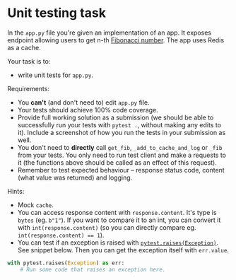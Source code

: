 # Unit testing task

In the `app.py` file you're given an implementation of an app. It exposes endpoint allowing users to get n-th [Fibonacci number](https://en.wikipedia.org/wiki/Fibonacci_number#Definition). The app uses Redis as a cache.

Your task is to:
* write unit tests for `app.py`.

Requirements:
* You **can't** (and don't need to) edit `app.py` file.
* Your tests should achieve 100% code coverage.
* Provide full working solution as a submission (we should be able to successfully run your tests with `pytest .`, without making any edits to it). Include a screenshot of how you run the tests in your submission as well.
* You don't need to **directly** call `get_fib`, `_add_to_cache_and_log` or `_fib` from your tests. You only need to run test client and make a requests to it (the functions above should be called as an effect of this request).
* Remember to test expected behaviour – response status code, content (what value was returned) and logging.

Hints:
* Mock `cache`.
* You can access response content with `response.content`. It's type is `bytes` (eg. `b"1"`). If you want to compare it to an int, you can convert it with `int(response.content)` (so you can directly compare eg. `int(response.content) == 1`).
* You can test if an exception is raised with [`pytest.raises(Exception)`](https://docs.pytest.org/en/stable/reference/reference.html#pytest.raises). See snippet below. Then you can get the exception itself with `err.value`.
```python
with pytest.raises(Exception) as err:
    # Run some code that raises an exception here.
```